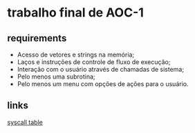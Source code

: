 # trabalho final de AOC-1

## requirements
* Acesso de vetores e strings na memória;
* Laços e instruções de controle de fluxo de execução;
* Interação com o usuário através de chamadas de sistema;
* Pelo menos uma subrotina;
* Pelo menos um menu com opções de ações para o usuário. 

## links
[syscall table](https://courses.missouristate.edu/kenvollmar/mars/help/syscallhelp.html)
